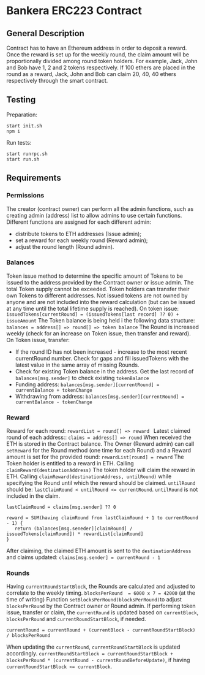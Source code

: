 # Bankera ERC223 Contract

## General Description

Contract has to have an Ethereum address in order to deposit a reward. Once the reward is set up for the weekly round, the claim amount will be proportionally divided among round token holders. For example, Jack, John and Bob have 1, 2 and 2 tokens respectively. If 100 ethers are placed in the round as a reward, Jack, John and Bob can claim 20, 40, 40 ethers respectively through the smart contract.

## Testing
Preparation:
```
start init.sh
npm i
```    
Run tests:
```
start runrpc.sh
start run.sh
```

## Requirements

### Permissions

The creator (contract owner) can perform all the admin functions, such as creating  admin (address) list to allow admins to use certain functions. Different functions are assigned for each different admin:
* distribute tokens to ETH addresses (Issue admin); 
* set a reward for each weekly round (Reward admin);
* adjust the round length (Round admin).

### Balances

Token issue method to determine the specific amount of Tokens to be issued to the address provided by the Contract owner or issue admin.
The total Token supply cannot be exceeded. Token holders can transfer their own Tokens to different addresses. Not issued tokens are not owned by anyone and are not included into the reward calculation (but can be issued at any time until the total lifetime supply is reached).
On token issue: ``issuedTokens[currentRound] = (issuedTokens[last record] ?? 0) + issueAmount``
The Token balance is being held i the following data structure: ``balances = address[] => round[] => token balance``
The Round is increased weekly (check for an increase on Token issue, then transfer and reward). 
On Token issue, transfer:
* If the round ID has not been increased - increase to the most recent currentRound number. Check for gaps and fill issuedTokens with the latest value in the same array of missing Rounds.
* Check for existing Token balance in the address. Get the last record of ``balances[msg.sender]`` to check existing ``tokenBalance``
* Funding address: ``balances[msg.sender][currentRound] = currentBalance + tokenChange``
* Withdrawing from address: ``balances[msg.sender][currentRound] = currentBalance - tokenChange``

### Reward

Reward for each round: ``rewardList = round[] => reward ``
Latest claimed round of each address:: ``claims = address[] => round``
When received the ETH is stored in the Contract balance. The Owner (Reward admin) can call ``setReward`` for the Round method (one time for each Round) and a Reward amount is set for the provided round: ``rewardList[round] = reward``
The Token holder is entitled to a reward in ETH. Calling ``claimReward(destinationAddress)`` The token holder will claim the reward in ETH. 
Calling ``claimReward(destinationAddress, untilRound)`` while specifying the Round until which the reward should be claimed. ``untilRound`` should be: ``lastClaimRound < untilRound <= currentRound``. ``untilRound`` is not included in the claim.

``lastClaimRound = claims[msg.sender] ?? 0``
```
reward = SUM(having claimRound from lastClaimRound + 1 to currentRound - 1) {
   return (balances[msg.seneder][claimRound] / issuedTokens[claimRound]) * rewardList[claimRound]
}
```

After claiming, the claimed ETH amount is sent to the ``destinationAddress`` and claims updated: ``claims[msg.sender] = currentRound - 1``

### Rounds

Having ``currentRoundStartBlock``, the Rounds are calculated and adjusted to correlate to the  weekly timing.
``blocksPerRound  = 6000 x 7 = 42000`` (at the time of writing)
Function ``setBlocksPerRound(blocksPerRound)``to adjust ``blocksPerRound`` by the Contract owner or Round admin.
If performing token issue, transfer or claim, the ``currentRound`` is updated based on ``currentBlock``, ``blocksPerRound`` and ``currentRoundStartBlock``, if needed.

``currentRound = currentRound + (currentBlock - currentRoundStartBlock) / blocksPerRound``

When updating the ``currentRound``, ``currentRoundStartBlock`` is updated accordingly.
``currentRoundStartBlock = currentRoundStartBlock + blocksPerRound * (currentRound - currentRoundBeforeUpdate)``, if having ``currentRoundStartBlock <= currentBlock``.
